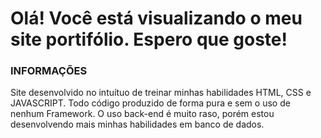 # Olá! Você está visualizando o meu site portifólio. Espero que goste!

### INFORMAÇÕES
Site desenvolvido no intuítuo de treinar minhas habilidades HTML, CSS e JAVASCRIPT. Todo código produzido de forma pura e sem o uso de nenhum Framework. O uso back-end é muito raso,
porém estou desenvolvendo mais minhas habilidades em banco de dados.
